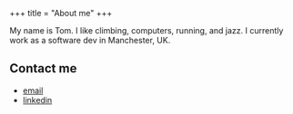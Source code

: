 +++
title = "About me"
+++

My name is Tom. I like climbing, computers, running, and jazz. I currently work as a software dev in Manchester, UK.

## Contact me
- [email](mailto:tom@planccck.xyz)
- [linkedin](https://www.linkedin.com/in/tom-taylor-37046a11a/)
